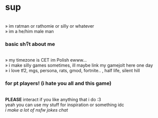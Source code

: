 # sup
 <br>  » im ratman or rathomie or silly or whatever
  <br> » im a he/him male man
### basic sh⍢t about me
 <br>» my timezone is CET im Polish ewww...
  <br>» i make silly games sometimes, ill maybe link my gamejolt here one day
  <br>» i love tf2, mgs, persona, rats, gmod, fortnite.. , half life, silent hill
### for pt players! (i hate you all and this game)
 <br> **PLEASE** interact if you like anything that i do :3 
 <br> yeah you can use my stuff for inspiration or something idc
 <br>*i make a lot of nsfw jokes chat*


